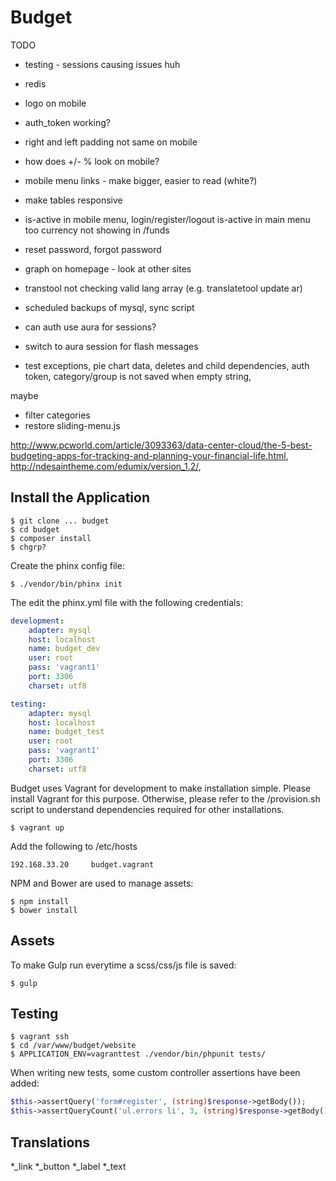# Budget

TODO

* testing - sessions causing issues huh
* redis
* logo on mobile
* auth_token working?
* right and left padding not same on mobile
* how does +/- % look on mobile?
* mobile menu links - make bigger, easier to read (white?)
* make tables responsive
* is-active in mobile menu, login/register/logout is-active in main menu too
currency not showing in /funds
* reset password, forgot password

* graph on homepage - look at other sites
* transtool not checking valid lang array (e.g. translatetool update ar)
* scheduled backups of mysql, sync script
* can auth use aura for sessions?
* switch to aura session for flash messages
* test exceptions, pie chart data, deletes and child dependencies, auth token, category/group is not saved when empty string,

maybe
* filter categories
* restore sliding-menu.js

http://www.pcworld.com/article/3093363/data-center-cloud/the-5-best-budgeting-apps-for-tracking-and-planning-your-financial-life.html, http://ndesaintheme.com/edumix/version_1.2/,


## Install the Application

```
$ git clone ... budget
$ cd budget
$ composer install
$ chgrp?
```

Create the phinx config file:

```
$ ./vendor/bin/phinx init
```

The edit the phinx.yml file with the following credentials:

```yml
development:
    adapter: mysql
    host: localhost
    name: budget_dev
    user: root
    pass: 'vagrant1'
    port: 3306
    charset: utf8

testing:
    adapter: mysql
    host: localhost
    name: budget_test
    user: root
    pass: 'vagrant1'
    port: 3306
    charset: utf8
```

Budget uses Vagrant for development to make installation simple. Please install Vagrant for this purpose. Otherwise, please refer to the /provision.sh script to understand dependencies required for other installations.

```
$ vagrant up
```

Add the following to /etc/hosts

```
192.168.33.20     budget.vagrant
```

NPM and Bower are used to manage assets:

```
$ npm install
$ bower install
```

## Assets

To make Gulp run everytime a scss/css/js file is saved:

```
$ gulp
```

## Testing

```
$ vagrant ssh
$ cd /var/www/budget/website
$ APPLICATION_ENV=vagranttest ./vendor/bin/phpunit tests/
```

When writing new tests, some custom controller assertions have been added:

```php
$this->assertQuery('form#register', (string)$response->getBody());
$this->assertQueryCount('ul.errors li', 3, (string)$response->getBody());
```

## Translations

*_link
*_button
*_label
*_text
